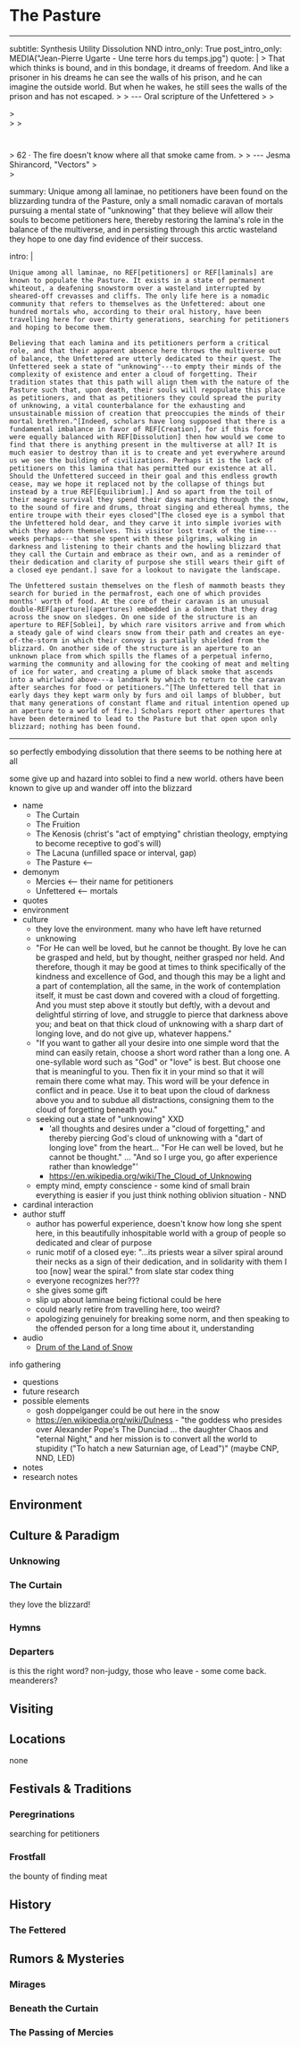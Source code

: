 # The Pasture

---
subtitle: Synthesis Utility Dissolution NND
intro_only: True
post_intro_only: MEDIA("Jean-Pierre Ugarte - Une terre hors du temps.jpg")
quote: |
    > That which thinks is bound, and in this bondage, it dreams of freedom. And like a prisoner in his dreams he can see the walls of his prison, and he can imagine the outside world. But when he wakes, he still sees the walls of the prison and has not escaped.
    >
    > <span class="attribution">--- Oral scripture of the Unfettered <!-- https://mobile.twitter.com/gods_txt/status/1456321077710241792 --></span>
    >
    > <div class="choose-one-child">
    > <div></div>
    >
    > <div style="margin-top: 40px;">
    > 62 &middot; The fire doesn't know where all that smoke came from.
    >
    > <span class="attribution">--- Jesma Shirancord, "Vectors" <!-- James Richardson --></span>
    > </div>
    > </div>

summary: Unique among all laminae, no petitioners have been found on the blizzarding tundra of the Pasture, only a small nomadic caravan of mortals pursuing a mental state of "unknowing" that they believe will allow their souls to become petitioners here, thereby restoring the lamina's role in the balance of the multiverse, and in persisting through this arctic wasteland they hope to one day find evidence of their success.

intro: |

    Unique among all laminae, no REF[petitioners] or REF[laminals] are known to populate the Pasture. It exists in a state of permanent whiteout, a deafening snowstorm over a wasteland interrupted by sheared-off crevasses and cliffs. The only life here is a nomadic community that refers to themselves as the Unfettered: about one hundred mortals who, according to their oral history, have been travelling here for over thirty generations, searching for petitioners and hoping to become them.

    Believing that each lamina and its petitioners perform a critical role, and that their apparent absence here throws the multiverse out of balance, the Unfettered are utterly dedicated to their quest. The Unfettered seek a state of "unknowing"---to empty their minds of the complexity of existence and enter a cloud of forgetting. Their tradition states that this path will align them with the nature of the Pasture such that, upon death, their souls will repopulate this place as petitioners, and that as petitioners they could spread the purity of unknowing, a vital counterbalance for the exhausting and unsustainable mission of creation that preoccupies the minds of their mortal brethren.^[Indeed, scholars have long supposed that there is a fundamental imbalance in favor of REF[Creation], for if this force were equally balanced with REF[Dissolution] then how would we come to find that there is anything present in the multiverse at all? It is much easier to destroy than it is to create and yet everywhere around us we see the building of civilizations. Perhaps it is the lack of petitioners on this lamina that has permitted our existence at all. Should the Unfettered succeed in their goal and this endless growth cease, may we hope it replaced not by the collapse of things but instead by a true REF[Equilibrium].] And so apart from the toil of their meagre survival they spend their days marching through the snow, to the sound of fire and drums, throat singing and ethereal hymns, the entire troupe with their eyes closed^[The closed eye is a symbol that the Unfettered hold dear, and they carve it into simple ivories with which they adorn themselves. This visitor lost track of the time---weeks perhaps---that she spent with these pilgrims, walking in darkness and listening to their chants and the howling blizzard that they call the Curtain and embrace as their own, and as a reminder of their dedication and clarity of purpose she still wears their gift of a closed eye pendant.] save for a lookout to navigate the landscape.

    The Unfettered sustain themselves on the flesh of mammoth beasts they search for buried in the permafrost, each one of which provides months' worth of food. At the core of their caravan is an unusual double-REF[aperture](apertures) embedded in a dolmen that they drag across the snow on sledges. On one side of the structure is an aperture to REF[Soblei], by which rare visitors arrive and from which a steady gale of wind clears snow from their path and creates an eye-of-the-storm in which their convoy is partially shielded from the blizzard. On another side of the structure is an aperture to an unknown place from which spills the flames of a perpetual inferno, warming the community and allowing for the cooking of meat and melting of ice for water, and creating a plume of black smoke that ascends into a whirlwind above---a landmark by which to return to the caravan after searches for food or petitioners.^[The Unfettered tell that in early days they kept warm only by furs and oil lamps of blubber, but that many generations of constant flame and ritual intention opened up an aperture to a world of fire.] Scholars report other apertures that have been determined to lead to the Pasture but that open upon only blizzard; nothing has been found.
---

<!--
what's the point?

- spooky and tragic and mysterious and beautiful
- incredible commitment
-->

so perfectly embodying dissolution that there seems to be nothing here at all

some give up and hazard into soblei to find a new world. others have been known to give up and wander off into the blizzard

- name
    - The Curtain
    - The Fruition
    - The Kenosis (christ's "act of emptying" christian theology, emptying to become receptive to god's will)
    - The Lacuna (unfilled space or interval, gap)
    - The Pasture <--
- demonym
    - Mercies <-- their name for petitioners
    - Unfettered <-- mortals
- quotes
- environment
- culture
    - they love the environment. many who have left have returned
    - unknowing
    - "For He can well be loved, but he cannot be thought. By love he can be grasped and held, but by thought, neither grasped nor held. And therefore, though it may be good at times to think specifically of the kindness and excellence of God, and though this may be a light and a part of contemplation, all the same, in the work of contemplation itself, it must be cast down and covered with a cloud of forgetting. And you must step above it stoutly but deftly, with a devout and delightful stirring of love, and struggle to pierce that darkness above you; and beat on that thick cloud of unknowing with a sharp dart of longing love, and do not give up, whatever happens."
    - "If you want to gather all your desire into one simple word that the mind can easily retain, choose a short word rather than a long one. A one-syllable word such as "God" or "love" is best. But choose one that is meaningful to you. Then fix it in your mind so that it will remain there come what may. This word will be your defence in conflict and in peace. Use it to beat upon the cloud of darkness above you and to subdue all distractions, consigning them to the cloud of forgetting beneath you."
    - seeking out a state of "unknowing" XXD
        + 'all thoughts and desires under a "cloud of forgetting," and thereby piercing God's cloud of unknowing with a "dart of longing love" from the heart... "For He can well be loved, but he cannot be thought." ... "And so I urge you, go after experience rather than knowledge"'
        + https://en.wikipedia.org/wiki/The_Cloud_of_Unknowing
    - empty mind, empty conscience - some kind of small brain everything is easier if you just think nothing oblivion situation - NND
- cardinal interaction
- author stuff
    - author has powerful experience, doesn't know how long she spent here, in this beautifully inhospitable world with a group of people so dedicated and clear of purpose
    - runic motif of a closed eye: "...its priests wear a silver spiral around their necks as a sign of their dedication, and in solidarity with them I too [now] wear the spiral." from slate star codex thing
    - everyone recognizes her???
    - she gives some gift
    - slip up about laminae being fictional could be here
    - could nearly retire from travelling here, too weird?
    - apologizing genuinely for breaking some norm, and then speaking to the offended person for a long time about it, understanding
- audio
    - [Drum of the Land of Snow](https://mynoise.net/Community/user.php?submission=1aa5b0a5ed452c155bd8ef2b1641918773)

info gathering

- questions
- future research
- possible elements
    - gosh doppelganger could be out here in the snow
    - <https://en.wikipedia.org/wiki/Dulness> - "the goddess who presides over Alexander Pope's The Dunciad ... the daughter Chaos and "eternal Night," and her mission is to convert all the world to stupidity ("To hatch a new Saturnian age, of Lead")" (maybe CNP, NND, LED)
- notes
- research notes

## Environment

## Culture & Paradigm

### Unknowing

### The Curtain

they love the blizzard!

### Hymns

### Departers

is this the right word? non-judgy, those who leave - some come back. meanderers?

## Visiting

## Locations

none

<!-- ## Figures & Groups -->

## Festivals & Traditions

### Peregrinations

searching for petitioners

### Frostfall

the bounty of finding meat

## History

### The Fettered

## Rumors & Mysteries

### Mirages

### Beneath the Curtain

### The Passing of Mercies
